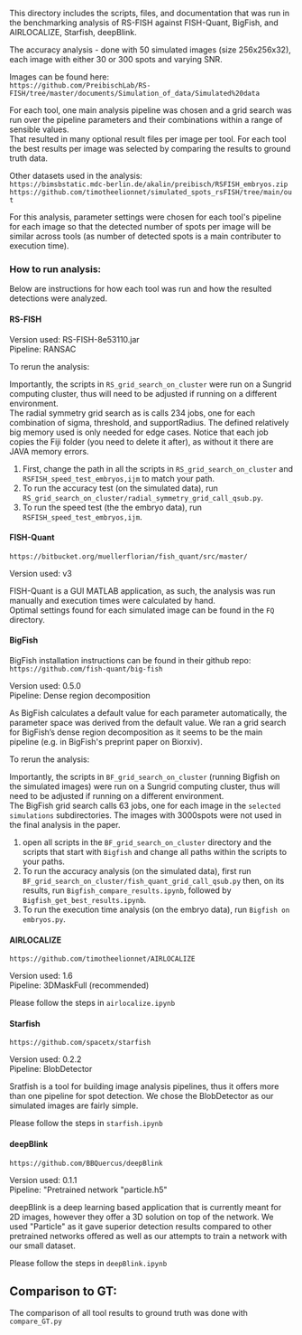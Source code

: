 This directory includes the scripts, files, and documentation that was run in the benchmarking analysis of RS-FISH against FISH-Quant, BigFish, and AIRLOCALIZE, Starfish, deepBlink.

The accuracy analysis - done with 50 simulated images (size 256x256x32), each image with either 30 or 300 spots and varying SNR.  

Images can be found here:  
`https://github.com/PreibischLab/RS-FISH/tree/master/documents/Simulation_of_data/Simulated%20data`  

For each tool, one main analysis pipeline was chosen and a grid search was run over the pipeline parameters and their combinations within a range of sensible values.  
That resulted in many optional result files per image per tool. For each tool the best results per image was selected by comparing the results to ground truth data.  

Other datasets used in the analysis:   
`https://bimsbstatic.mdc-berlin.de/akalin/preibisch/RSFISH_embryos.zip`  
`https://github.com/timotheelionnet/simulated_spots_rsFISH/tree/main/out`    

For this analysis, parameter settings were chosen for each tool's pipeline for each image so that the detected number of spots per image will be similar across tools (as number of detected spots is a main contributer to execution time).

### How to run analysis:

Below are instructions for how each tool was run and how the resulted detections were analyzed. 

#### RS-FISH 

Version used: RS-FISH-8e53110.jar   
Pipeline: RANSAC   

To rerun the analysis:    

Importantly, the scripts in `RS_grid_search_on_cluster` were run on a Sungrid computing  cluster, thus will need to be adjusted if running on a different environment.  
The radial symmetry grid search as is calls 234 jobs, one for each combination of sigma, threshold, and supportRadius. The defined relatively big memory used is only needed for edge cases. Notice that each job copies the Fiji folder (you need to delete it after), as without it there are JAVA memory errors.   

1. First, change the path in all the scripts in `RS_grid_search_on_cluster` and `RSFISH_speed_test_embryos,ijm` to match your path.
2. To run the accuracy test (on the simulated data), run `RS_grid_search_on_cluster/radial_symmetry_grid_call_qsub.py`.
3. To run the speed test (the the embryo data), run `RSFISH_speed_test_embryos,ijm`. 

#### FISH-Quant

`https://bitbucket.org/muellerflorian/fish_quant/src/master/`  

Version used: v3  

FISH-Quant is a GUI MATLAB application, as such, the analysis was run manually and execution times were calculated by hand.  
Optimal settings found for each simulated image can be found in the `FQ` directory.  

#### BigFish

BigFish installation instructions can be found in their github repo:  
`https://github.com/fish-quant/big-fish`   


Version used: 0.5.0  
Pipeline: Dense region decomposition   

As BigFish calculates a default value for each parameter automatically, the parameter space was derived from the default value. We ran a grid search for BigFish’s dense region decomposition as it seems to be the main pipeline (e.g. in BigFish's preprint paper on Biorxiv).  

To rerun the analysis:   

Importantly, the scripts in `BF_grid_search_on_cluster` (running Bigfish on the simulated images) were run on a Sungrid computing  cluster, thus will need to be adjusted if running on a different environment.  
The BigFish grid search calls 63 jobs, one for each image in the `selected simulations` subdirectories. The images with 3000spots were not used in the final analysis in the paper.  

1. open all scripts in the `BF_grid_search_on_cluster` directory and the scripts that start with `Bigfish` and change all paths within the scripts to your paths.  
2. To run the accuracy analysis (on the simulated data), first run `BF_grid_search_on_cluster/fish_quant_grid_call_qsub.py` then, on its results, run `Bigfish_compare_results.ipynb`, followed by `Bigfish_get_best_results.ipynb`.  
3. To run the execution time analysis (on the embryo data), run `Bigfish on embryos.py`.  

#### AIRLOCALIZE  

`https://github.com/timotheelionnet/AIRLOCALIZE`    

Version used: 1.6   
Pipeline: 3DMaskFull (recommended)  

Please follow the steps in `airlocalize.ipynb`  

#### Starfish  

`https://github.com/spacetx/starfish`    

Version used: 0.2.2   
Pipeline: BlobDetector 

Sratfish is a tool for building image analysis pipelines, thus it offers more than one pipeline for spot detection. We chose the BlobDetector as our simulated images are fairly simple.  

Please follow the steps in `starfish.ipynb`   

#### deepBlink  

`https://github.com/BBQuercus/deepBlink`    

Version used: 0.1.1   
Pipeline: "Pretrained network "particle.h5" 

deepBlink is a deep learning based application that is currently meant for 2D images, however they offer a 3D solution on top of the network. We used "Particle" as it gave superior detection results compared to other pretrained networks offered as well as our attempts to train a network with our small dataset.

Please follow the steps in `deepBlink.ipynb`  

## Comparison to GT:

The comparison of all tool results to ground truth was done with `compare_GT.py`